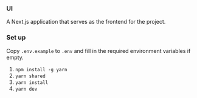 ### UI
A Next.js application that serves as the frontend for the project.

### Set up
Copy `.env.example` to `.env` and fill in the required environment variables if empty.

1. `npm install -g yarn`
2. `yarn shared`
3. `yarn install`
4. `yarn dev`